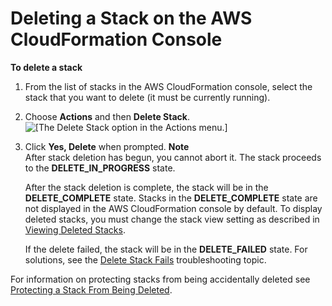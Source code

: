 # Deleting a Stack on the AWS CloudFormation Console<a name="cfn-console-delete-stack"></a>

**To delete a stack**

1. From the list of stacks in the AWS CloudFormation console, select the stack that you want to delete \(it must be currently running\)\.

1. Choose **Actions** and then **Delete Stack**\.  
![\[The Delete Stack option in the Actions menu.\]](http://docs.aws.amazon.com/AWSCloudFormation/latest/UserGuide/images/cfn-console-delete-stack.png)

1. Click **Yes, Delete** when prompted\.
**Note**  
After stack deletion has begun, you cannot abort it\. The stack proceeds to the **DELETE\_IN\_PROGRESS** state\.

   After the stack deletion is complete, the stack will be in the **DELETE\_COMPLETE** state\. Stacks in the **DELETE\_COMPLETE** state are not displayed in the AWS CloudFormation console by default\. To display deleted stacks, you must change the stack view setting as described in [Viewing Deleted Stacks](cfn-console-view-deleted-stacks.md)\.

   If the delete failed, the stack will be in the **DELETE\_FAILED** state\. For solutions, see the [Delete Stack Fails](troubleshooting.md#troubleshooting-errors-delete-stack-fails) troubleshooting topic\.

For information on protecting stacks from being accidentally deleted see [Protecting a Stack From Being Deleted](using-cfn-protect-stacks.md)\.